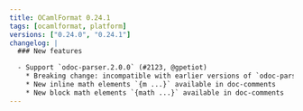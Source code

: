 ```yaml
---
title: OCamlFormat 0.24.1
tags: [ocamlformat, platform]
versions: ["0.24.0", "0.24.1"]
changelog: |
  ### New features

  - Support `odoc-parser.2.0.0` (#2123, @gpetiot)
    * Breaking change: incompatible with earlier versions of `odoc-parser`
    * New inline math elements `{m ...}` available in doc-comments
    * New block math elements `{math ...}` available in doc-comments
---
```


